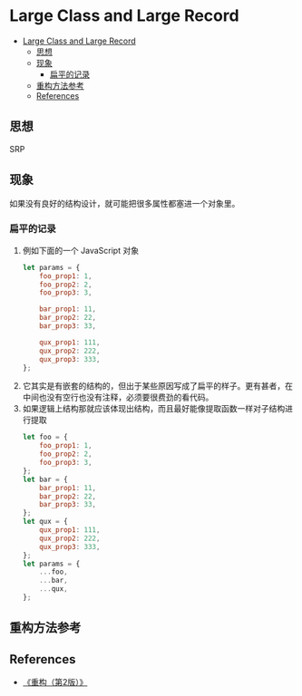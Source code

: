 # Large Class and Large Record

<!-- TOC -->

- [Large Class and Large Record](#large-class-and-large-record)
    - [思想](#思想)
    - [现象](#现象)
        - [扁平的记录](#扁平的记录)
    - [重构方法参考](#重构方法参考)
    - [References](#references)

<!-- /TOC -->


## 思想
SRP


## 现象
如果没有良好的结构设计，就可能把很多属性都塞进一个对象里。

### 扁平的记录
1. 例如下面的一个 JavaScript 对象
    ```js
    let params = {
        foo_prop1: 1,
        foo_prop2: 2,
        foo_prop3: 3,

        bar_prop1: 11,
        bar_prop2: 22,
        bar_prop3: 33,

        qux_prop1: 111,
        qux_prop2: 222,
        qux_prop3: 333,
    };
    ```
2. 它其实是有嵌套的结构的，但出于某些原因写成了扁平的样子。更有甚者，在中间也没有空行也没有注释，必须要很费劲的看代码。
3. 如果逻辑上结构那就应该体现出结构，而且最好能像提取函数一样对子结构进行提取
    ```js
    let foo = {
        foo_prop1: 1,
        foo_prop2: 2,
        foo_prop3: 3,
    };
    let bar = {
        bar_prop1: 11,
        bar_prop2: 22,
        bar_prop3: 33,
    };
    let qux = {
        qux_prop1: 111,
        qux_prop2: 222,
        qux_prop3: 333,
    };
    let params = {
        ...foo,
        ...bar,
        ...qux,
    };
    ```
    

## 重构方法参考


## References
* [《重构（第2版）》](https://book.douban.com/subject/33400354/)
